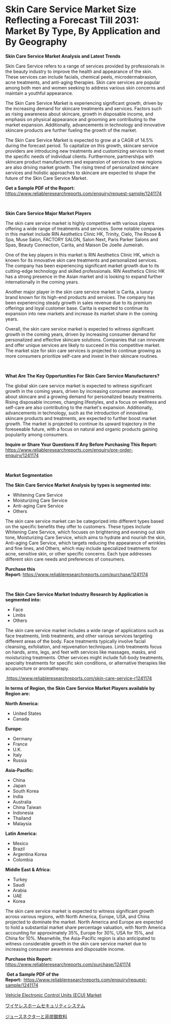 <p><h1>Skin Care Service Market Size Reflecting a Forecast Till 2031: Market By Type, By Application and By Geography</h1></p><p><strong>Skin Care Service Market Analysis and Latest Trends</strong></p>
<p><p>Skin Care Service refers to a range of services provided by professionals in the beauty industry to improve the health and appearance of the skin. These services can include facials, chemical peels, microdermabrasion, acne treatments, and anti-aging therapies. Skin care services are popular among both men and women seeking to address various skin concerns and maintain a youthful appearance.</p><p>The Skin Care Service Market is experiencing significant growth, driven by the increasing demand for skincare treatments and services. Factors such as rising awareness about skincare, growth in disposable income, and emphasis on physical appearance and grooming are contributing to the market expansion. Additionally, advancements in technology and innovative skincare products are further fueling the growth of the market.</p><p>The Skin Care Service Market is expected to grow at a CAGR of 14.5% during the forecast period. To capitalize on this growth, skincare service providers are introducing new treatments and customizing services to meet the specific needs of individual clients. Furthermore, partnerships with skincare product manufacturers and expansion of services to new regions are also driving market growth. The rising trend of personalized skincare services and holistic approaches to skincare are expected to shape the future of the Skin Care Service Market.</p></p>
<p><strong>Get a Sample PDF of the Report:&nbsp;</strong> <a href="https://www.reliableresearchreports.com/enquiry/request-sample/1241174">https://www.reliableresearchreports.com/enquiry/request-sample/1241174</a></p>
<p>&nbsp;</p>
<p><strong>Skin Care Service Major Market Players</strong></p>
<p><p>The skin care service market is highly competitive with various players offering a wide range of treatments and services. Some notable companies in this market include RIN Aesthetics Clinic HK, Trinity, Cielo, The Roose & Spa, Muse Salon, FACTORY SALON, Salon Next, Paris Parker Salons and Spas, Beauty Connection, Carita, and Maison De Joelle Jumeirah.</p><p>One of the key players in this market is RIN Aesthetics Clinic HK, which is known for its innovative skin care treatments and personalized services. The company has been experiencing significant market growth due to its cutting-edge technology and skilled professionals. RIN Aesthetics Clinic HK has a strong presence in the Asian market and is looking to expand further internationally in the coming years.</p><p>Another major player in the skin care service market is Carita, a luxury brand known for its high-end products and services. The company has been experiencing steady growth in sales revenue due to its premium offerings and loyal customer base. Carita is expected to continue its expansion into new markets and increase its market share in the coming years.</p><p>Overall, the skin care service market is expected to witness significant growth in the coming years, driven by increasing consumer demand for personalized and effective skincare solutions. Companies that can innovate and offer unique services are likely to succeed in this competitive market. The market size for skin care services is projected to continue growing as more consumers prioritize self-care and invest in their skincare routines.</p></p>
<p>&nbsp;</p>
<p><strong>What Are The Key Opportunities For Skin Care Service Manufacturers?</strong></p>
<p><p>The global skin care service market is expected to witness significant growth in the coming years, driven by increasing consumer awareness about skincare and a growing demand for personalized beauty treatments. Rising disposable incomes, changing lifestyles, and a focus on wellness and self-care are also contributing to the market's expansion. Additionally, advancements in technology, such as the introduction of innovative skincare products and treatments, are expected to further boost market growth. The market is projected to continue its upward trajectory in the foreseeable future, with a focus on natural and organic products gaining popularity among consumers.</p></p>
<p><strong>Inquire or Share Your Questions If Any Before Purchasing This Report:</strong> <a href="https://www.reliableresearchreports.com/enquiry/pre-order-enquiry/1241174">https://www.reliableresearchreports.com/enquiry/pre-order-enquiry/1241174</a></p>
<p>&nbsp;</p>
<p><strong>Market Segmentation</strong></p>
<p><strong>The Skin Care Service Market Analysis by types is segmented into:</strong></p>
<p><ul><li>Whitening Care Service</li><li>Moisturizing Care Service</li><li>Anti-aging Care Service</li><li>Others</li></ul></p>
<p><p>The skin care service market can be categorized into different types based on the specific benefits they offer to customers. These types include Whitening Care Service, which focuses on brightening and evening out skin tone, Moisturizing Care Service, which aims to hydrate and nourish the skin, Anti-aging Care Service, which targets reducing the appearance of wrinkles and fine lines, and Others, which may include specialized treatments for acne, sensitive skin, or other specific concerns. Each type addresses different skin care needs and preferences of consumers.</p></p>
<p><strong>Purchase this Report:&nbsp;</strong><a href="https://www.reliableresearchreports.com/purchase/1241174">https://www.reliableresearchreports.com/purchase/1241174</a></p>
<p>&nbsp;</p>
<p><strong>The Skin Care Service Market Industry Research by Application is segmented into:</strong></p>
<p><ul><li>Face</li><li>Limbs</li><li>Others</li></ul></p>
<p><p>The skin care service market includes a wide range of applications such as face treatments, limb treatments, and other various services targeting different areas of the body. Face treatments typically involve facial cleansing, exfoliation, and rejuvenation techniques. Limb treatments focus on hands, arms, legs, and feet with services like massages, masks, and moisturizing treatments. Other services might include full-body treatments, specialty treatments for specific skin conditions, or alternative therapies like acupuncture or aromatherapy.</p></p>
<p><a href="https://www.reliableresearchreports.com/skin-care-service-r1241174">&nbsp;https://www.reliableresearchreports.com/skin-care-service-r1241174</a></p>
<p><strong>In terms of Region, the Skin Care Service Market Players available by Region are:</strong></p>
<p>
    <p> <strong> North America: </strong>
        <ul>
            <li>United States</li>
            <li>Canada</li>
        </ul>
        </p> 
    <p> <strong> Europe: </strong>
        <ul>
            <li>Germany</li>
            <li>France</li>
            <li>U.K.</li>
            <li>Italy</li>
            <li>Russia</li>
        </ul>
        </p> 
    <p> <strong> Asia-Pacific: </strong>
        <ul>
            <li>China</li>
            <li>Japan</li>
            <li>South Korea</li>
            <li>India</li>
            <li>Australia</li>
            <li>China Taiwan</li>
            <li>Indonesia</li>
            <li>Thailand</li>
            <li>Malaysia</li>
        </ul>
        </p> 
    <p> <strong> Latin America: </strong>
        <ul>
            <li>Mexico</li>
            <li>Brazil</li>
            <li>Argentina Korea</li>
            <li>Colombia</li>
        </ul>
        </p> 
    <p> <strong> Middle East & Africa: </strong>
        <ul>
            <li>Turkey</li>
            <li>Saudi</li>
            <li>Arabia</li>
            <li>UAE</li>
            <li>Korea</li>
        </ul>
    </p>
    </p>
<p><p>The skin care service market is expected to witness significant growth across various regions, with North America, Europe, USA, and China projected to dominate the market. North America and Europe are expected to hold a substantial market share percentage valuation, with North America accounting for approximately 35%, Europe for 30%, USA for 15%, and China for 10%. Meanwhile, the Asia-Pacific region is also anticipated to witness considerable growth in the skin care service market due to increasing consumer awareness and disposable income.</p></p>
<p><strong>Purchase this Report: </strong><a href="https://www.reliableresearchreports.com/purchase/1241174">https://www.reliableresearchreports.com/purchase/1241174</a></p>
<p>&nbsp;<strong>Get a Sample PDF of the Report:&nbsp;&nbsp;</strong><a href="https://www.reliableresearchreports.com/enquiry/request-sample/1241174">https://www.reliableresearchreports.com/enquiry/request-sample/1241174</a></p>
<p><strong></strong></p>
<p><p><a href="https://www.linkedin.com/pulse/global-vehicle-electronic-control-units-ecu-market-types-applications-b5vsf">Vehicle Electronic Control Units (ECU) Market</a></p><p><a href="https://medium.com/@darieenson678546/%E3%83%AF%E3%82%A4%E3%83%A4%E3%83%AC%E3%82%B9%E3%83%9B%E3%83%BC%E3%83%A0%E3%82%BB%E3%82%AD%E3%83%A5%E3%83%AA%E3%83%86%E3%82%A3%E3%82%B7%E3%82%B9%E3%83%86%E3%83%A0%E3%81%AE%E5%B8%82%E5%A0%B4%E3%82%B7%E3%82%A7%E3%82%A2%E3%81%AE%E9%80%B2%E5%8C%96%E3%81%A8%E5%B8%82%E5%A0%B4%E6%88%90%E9%95%B7%E3%81%AE%E3%83%88%E3%83%AC%E3%83%B3%E3%83%892024%E5%B9%B4%E3%81%8B%E3%82%892031%E5%B9%B4%E3%81%BE%E3%81%A7-f8f331c7d90e">ワイヤレスホームセキュリティシステム</a></p><p><a href="https://medium.com/@cierrahayes94/%E3%82%B8%E3%83%A5%E3%83%BC%E3%82%B9-%E3%83%8D%E3%82%AF%E3%82%BF%E3%83%BC-%E3%82%B9%E3%83%86%E3%82%A3%E3%83%AB%E9%A3%B2%E6%96%99%E5%B8%82%E5%A0%B4%E3%81%AE%E6%B4%9E%E5%AF%9F-%E5%B8%82%E5%A0%B4%E5%8B%95%E5%90%91-%E6%88%90%E9%95%B7-2024%E5%B9%B4%E3%81%8B%E3%82%892031%E5%B9%B4%E3%81%BE%E3%81%A7%E3%81%AE%E4%BA%88%E6%B8%AC-3f14af2a3e38">ジュースネクターと非炭酸飲料</a></p></p>